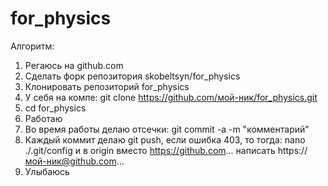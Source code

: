 # for_physics
Алгоритм:
1. Регаюсь на github.com
2. Сделать форк репозитория skobeltsyn/for_physics
3. Клонировать репозиторий for_physics
4. У себя на компе: git clone https://github.com/мой-ник/for_physics.git
5. cd for_physics
6. Работаю
7. Во время работы делаю отсечки:
git commit -a -m "комментарий"
8. Каждый коммит делаю git push, если ошибка 403, то тогда:
nano ./.git/config и в origin вместо https://github.com... написать https://мой-ник@github.com...
9. Улыбаюсь
